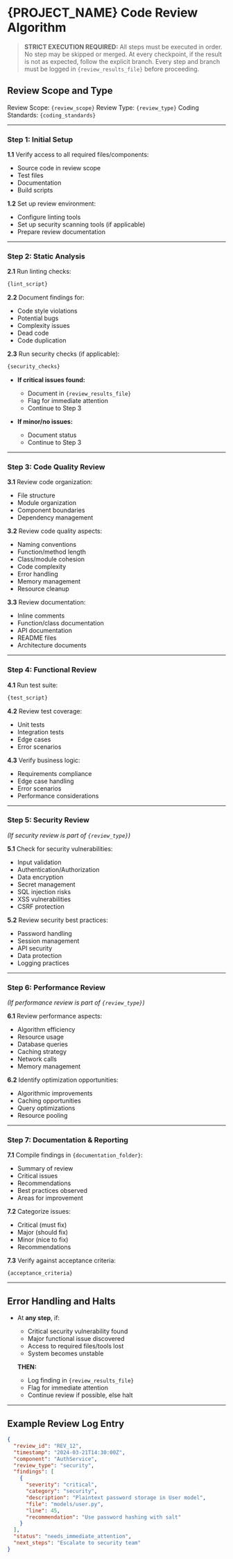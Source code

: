 # {PROJECT_NAME} Code Review Algorithm

> **STRICT EXECUTION REQUIRED:**
> All steps must be executed in order. No step may be skipped or merged.
> At every checkpoint, if the result is not as expected, follow the explicit branch.
> Every step and branch must be logged in `{review_results_file}` before proceeding.

## Review Scope and Type

Review Scope: `{review_scope}`
Review Type: `{review_type}`
Coding Standards: `{coding_standards}`

---

### **Step 1: Initial Setup**

**1.1** Verify access to all required files/components:

- Source code in review scope
- Test files
- Documentation
- Build scripts

**1.2** Set up review environment:

- Configure linting tools
- Set up security scanning tools (if applicable)
- Prepare review documentation

---

### **Step 2: Static Analysis**

**2.1** Run linting checks:

```bash
{lint_script}
```

**2.2** Document findings for:

- Code style violations
- Potential bugs
- Complexity issues
- Dead code
- Code duplication

**2.3** Run security checks (if applicable):

```bash
{security_checks}
```

- **If critical issues found:**

  - Document in `{review_results_file}`
  - Flag for immediate attention
  - Continue to Step 3

- **If minor/no issues:**
  - Document status
  - Continue to Step 3

---

### **Step 3: Code Quality Review**

**3.1** Review code organization:

- File structure
- Module organization
- Component boundaries
- Dependency management

**3.2** Review code quality aspects:

- Naming conventions
- Function/method length
- Class/module cohesion
- Code complexity
- Error handling
- Memory management
- Resource cleanup

**3.3** Review documentation:

- Inline comments
- Function/class documentation
- API documentation
- README files
- Architecture documents

---

### **Step 4: Functional Review**

**4.1** Run test suite:

```bash
{test_script}
```

**4.2** Review test coverage:

- Unit tests
- Integration tests
- Edge cases
- Error scenarios

**4.3** Verify business logic:

- Requirements compliance
- Edge case handling
- Error scenarios
- Performance considerations

---

### **Step 5: Security Review**

_(If security review is part of `{review_type}`)_

**5.1** Check for security vulnerabilities:

- Input validation
- Authentication/Authorization
- Data encryption
- Secret management
- SQL injection risks
- XSS vulnerabilities
- CSRF protection

**5.2** Review security best practices:

- Password handling
- Session management
- API security
- Data protection
- Logging practices

---

### **Step 6: Performance Review**

_(If performance review is part of `{review_type}`)_

**6.1** Review performance aspects:

- Algorithm efficiency
- Resource usage
- Database queries
- Caching strategy
- Network calls
- Memory management

**6.2** Identify optimization opportunities:

- Algorithmic improvements
- Caching opportunities
- Query optimizations
- Resource pooling

---

### **Step 7: Documentation & Reporting**

**7.1** Compile findings in `{documentation_folder}`:

- Summary of review
- Critical issues
- Recommendations
- Best practices observed
- Areas for improvement

**7.2** Categorize issues:

- Critical (must fix)
- Major (should fix)
- Minor (nice to fix)
- Recommendations

**7.3** Verify against acceptance criteria:

```
{acceptance_criteria}
```

---

## **Error Handling and Halts**

- At **any step**, if:

  - Critical security vulnerability found
  - Major functional issue discovered
  - Access to required files/tools lost
  - System becomes unstable

  **THEN:**

  - Log finding in `{review_results_file}`
  - Flag for immediate attention
  - Continue review if possible, else halt

---

## **Example Review Log Entry**

```json
{
  "review_id": "REV_12",
  "timestamp": "2024-03-21T14:30:00Z",
  "component": "AuthService",
  "review_type": "security",
  "findings": [
    {
      "severity": "critical",
      "category": "security",
      "description": "Plaintext password storage in User model",
      "file": "models/user.py",
      "line": 45,
      "recommendation": "Use password hashing with salt"
    }
  ],
  "status": "needs_immediate_attention",
  "next_steps": "Escalate to security team"
}
```
